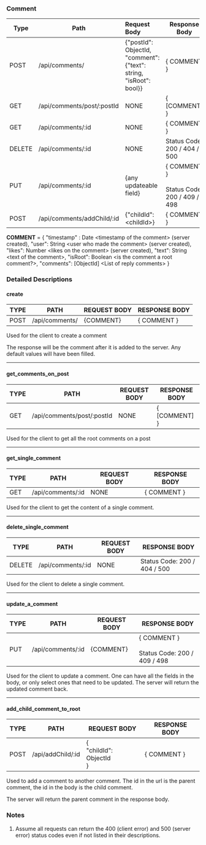 
### Comment

| Type   | Path                       | Request Body                                                            | Response Body                                       |
| ------ | -------------------------- | :---------------------------------------------------------------------- | --------------------------------------------------- |
| POST   | /api/comments/             | {"postId": ObjectId,<br>"comment": {"text": string,<br>"isRoot": bool}} | { COMMENT }                                         |
| GET    | /api/comments/post/:postId | NONE                                                                    | { <br>  \[COMMENT\]<br>}<br>                        |
| GET    | /api/comments/:id          | NONE                                                                    | { COMMENT }                                         |
| DELETE | /api/comments/:id          | NONE                                                                    | Status Code: 200 / 404 / 500                        |
| PUT    | /api/comments/:id          | {any updateable field}                                                  | { COMMENT }<br><br>Status Code: 200 / 409 / 498<br> |
| POST   | /api/comments/addChild/:id | {"childId": \<childId\>}                                                | { COMMENT }                                         |
**COMMENT** = {
"timestamp" : Date \<timestamp of the comment\> (server created),
"user": String \<user who made the comment\> (server created),
"likes": Number \<likes on the comment\> (server created),
"text": String \<text of the comment\>,
"isRoot": Boolean \<is the comment a root comment?\>,
"comments": \[ObjectId] \<List of reply comments\>
}

### Detailed Descriptions
#### create

| TYPE | PATH           | REQUEST BODY | RESPONSE BODY |
| ---- | -------------- | ------------ | ------------- |
| POST | /api/comments/ | {COMMENT}    | { COMMENT }   |

Used for the client to create a comment

The response will be the comment after it is added to the server. Any default values will have been filled.

---
#### get_comments_on_post

| TYPE | PATH                       | REQUEST BODY | RESPONSE BODY                |
| ---- | -------------------------- | ------------ | ---------------------------- |
| GET  | /api/comments/post/:postId | NONE         | { <br>  \[COMMENT\]<br>}<br> |

Used for the client to get all the root comments on a post

---
#### get_single_comment

| TYPE | PATH              | REQUEST BODY | RESPONSE BODY |
| ---- | ----------------- | ------------ | ------------- |
| GET  | /api/comments/:id | NONE         | { COMMENT }   |

Used for the client to get the content of a single comment.

---
#### delete_single_comment

| TYPE   | PATH              | REQUEST BODY | RESPONSE BODY                |
| ------ | ----------------- | ------------ | ---------------------------- |
| DELETE | /api/comments/:id | NONE         | Status Code: 200 / 404 / 500 |

Used for the client to delete a single comment.

---
#### update_a_comment

| TYPE | PATH              | REQUEST BODY | RESPONSE BODY                                       |
| ---- | ----------------- | ------------ | --------------------------------------------------- |
| PUT  | /api/comments/:id | {COMMENT}    | { COMMENT }<br><br>Status Code: 200 / 409 / 498<br> |

Used for the client to update a comment. One can have all the fields in the body, or only select ones that need to be updated. The server will return the updated comment back.

---
#### add_child_comment_to_root

| TYPE | PATH              | REQUEST BODY                  | RESPONSE BODY |
| ---- | ----------------- | ----------------------------- | ------------- |
| POST | /api/addChild/:id | {<br>"childId": ObjectId<br>} | { COMMENT }   |

Used to add a comment to another comment.
The id in the url is the parent comment, the id in the body is the child comment.

The server will return the parent comment in the response body.


### Notes
1. Assume all requests can return the 400 (client error) and 500 (server error) status codes even if not listed in their descriptions.